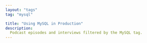 ```yaml
---
layout: "tags"
tag: "mysql"

title: "Using MySQL in Production"
description:
  Podcast episodes and interviews filtered by the MySQL tag. 
---
```

